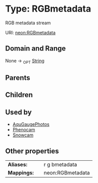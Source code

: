 
# Type: RGBmetadata


RGB metadata stream

URI: [neon:RGBmetadata](https://data.neonscience.org/RGBmetadata)


## Domain and Range

None ->  <sub>OPT</sub> [String](types/String.md)

## Parents


## Children


## Used by

 * [AquGaugePhotos](AquGaugePhotos.md)
 * [Phenocam](Phenocam.md)
 * [Snowcam](Snowcam.md)

## Other properties

|  |  |  |
| --- | --- | --- |
| **Aliases:** | | r g bmetadata |
| **Mappings:** | | neon:RGBmetadata |

